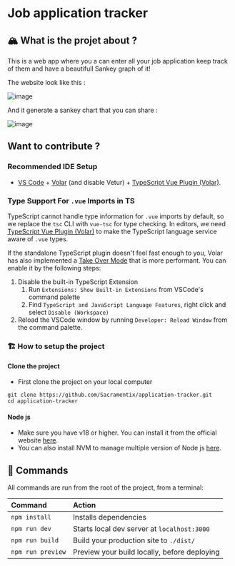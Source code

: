 # Job application tracker

## 🏔️ What is the projet about ?

This is a web app where you a can enter all your job application keep track of them and have a beautifull Sankey graph of it!

The website look like this :

![image](https://user-images.githubusercontent.com/35272156/233845178-fe2d089f-a92b-4b7e-8c68-66bc821218e7.png)

And it generate a sankey chart that you can share :

![image](https://user-images.githubusercontent.com/35272156/233845217-350689c5-8916-4c91-87b3-c28682c71705.png)


## Want to contribute ?

### Recommended IDE Setup

- [VS Code](https://code.visualstudio.com/) + [Volar](https://marketplace.visualstudio.com/items?itemName=Vue.volar) (and disable Vetur) + [TypeScript Vue Plugin (Volar)](https://marketplace.visualstudio.com/items?itemName=Vue.vscode-typescript-vue-plugin).

### Type Support For `.vue` Imports in TS

TypeScript cannot handle type information for `.vue` imports by default, so we replace the `tsc` CLI with `vue-tsc` for type checking. In editors, we need [TypeScript Vue Plugin (Volar)](https://marketplace.visualstudio.com/items?itemName=Vue.vscode-typescript-vue-plugin) to make the TypeScript language service aware of `.vue` types.

If the standalone TypeScript plugin doesn't feel fast enough to you, Volar has also implemented a [Take Over Mode](https://github.com/johnsoncodehk/volar/discussions/471#discussioncomment-1361669) that is more performant. You can enable it by the following steps:

1. Disable the built-in TypeScript Extension
   1. Run `Extensions: Show Built-in Extensions` from VSCode's command palette
   2. Find `TypeScript and JavaScript Language Features`, right click and select `Disable (Workspace)`
2. Reload the VSCode window by running `Developer: Reload Window` from the command palette.

### 🏗️ How to setup the project

#### Clone the project
- First clone the project on your local computer
```
git clone https://github.com/Sacramentix/application-tracker.git
cd application-tracker
```

#### Node js
- Make sure you have v18 or higher. You can install it from the official website [here](https://nodejs.org).
- You can also install NVM to manage multiple version of Node js [here](https://github.com/nvm-sh/nvm).

## 🧞 Commands

All commands are run from the root of the project, from a terminal:

| Command           | Action                                       |
|:----------------  |:-------------------------------------------- |
| `npm install`     | Installs dependencies                        |
| `npm run dev`     | Starts local dev server at `localhost:3000`  |
| `npm run build`   | Build your production site to `./dist/`      |
| `npm run preview` | Preview your build locally, before deploying |
